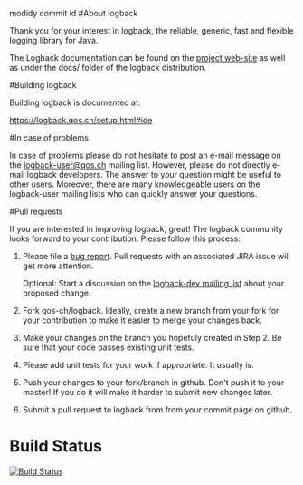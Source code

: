 modidy commit id 
#About logback

Thank you for your interest in logback, the reliable, generic, fast
and flexible logging library for Java.

The Logback documentation can be found on the [project
web-site](https://logback.qos.ch/documentation.html) as well as under
the docs/ folder of the logback distribution.

#Building logback

Building logback is documented at:

  https://logback.qos.ch/setup.html#ide

#In case of problems

In case of problems please do not hesitate to post an e-mail message
on the logback-user@qos.ch mailing list.  However, please do not
directly e-mail logback developers. The answer to your question might
be useful to other users. Moreover, there are many knowledgeable users
on the logback-user mailing lists who can quickly answer your
questions.


#Pull requests

If you are interested in improving logback, great! The logback community
looks forward to your contribution. Please follow this process:

1. Please file a [bug
   report](https://logback.qos.ch/bugreport.html). Pull requests with
   an associated JIRA issue will get more attention.

   Optional: Start a discussion on the [logback-dev mailing
   list](https://logback.qos.ch/mailinglist.html) about your proposed
   change.

2. Fork qos-ch/logback. Ideally, create a new branch from your fork for
   your contribution to make it easier to merge your changes back.

3. Make your changes on the branch you hopefuly created in Step 2. Be
   sure that your code passes existing unit tests.

4. Please add unit tests for your work if appropriate. It usually is.

5. Push your changes to your fork/branch in github. Don't push it to
   your master! If you do it will make it harder to submit new changes
   later.

6. Submit a pull request to logback from from your commit page on
   github.


# Build Status
[![Build Status](https://travis-ci.org/qos-ch/slf4j.png)](https://travis-ci.org/qos-ch/slf4j)
